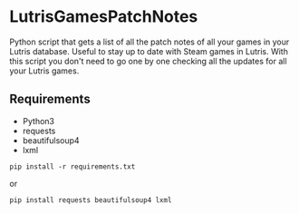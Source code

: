 # LutrisGamesPatchNotes
Python script that gets a list of all the patch notes of all your games in your Lutris database.
Useful to stay up to date with Steam games in Lutris.
With this script you don't need to go one by one checking all the updates for all your Lutris games.

## Requirements
- Python3
- requests
- beautifulsoup4
- lxml

```
pip install -r requirements.txt
```
or
```
pip install requests beautifulsoup4 lxml
```
